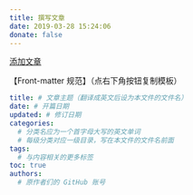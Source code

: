 ```yaml
---
title: 撰写文章
date: 2019-03-28 15:24:06
donate: false
---
```


<a class="button is-link is-rounded" target="_blank" href="https://github.com/FreeCodeCamp-Chengdu/Wiki/new/master/_posts/">添加文章</a>

【Front-matter 规范】（点右下角按钮复制模板）

```yaml
title: # 文章主题（翻译成英文后设为本文件的文件名）
date: # 开篇日期
updated: # 修订日期
categories:
  # 分类名应为一个首字母大写的英文单词
  # 每级分类对应一级目录，写在本文件的文件名前面
tags:
  # 与内容相关的更多标签
toc: true
authors:
  # 原作者们的 GitHub 账号
```
